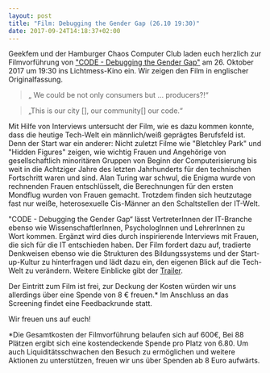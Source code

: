 ```yaml
---
layout: post
title: "Film: Debugging the Gender Gap (26.10 19:30)"
date: 2017-09-24T14:18:37+02:00
---
```

Geekfem und der Hamburger Chaos Computer Club laden euch herzlich zur Filmvorführung von ["CODE - Debugging the Gender Gap"](http://www.codedoc.co/) am 26. Oktober 2017 um 19:30 ins Lichtmess-Kino ein. Wir zeigen den Film in englischer Originalfassung.
<!-- more -->

> „ We could be not only consumers but … producers?!“

> „This is our city [], our community[] our code.“

Mit Hilfe von Interviews untersucht der Film, wie es dazu kommen konnte, dass die heutige Tech-Welt ein männlich/weiß geprägtes Berufsfeld ist. Denn der Start war ein anderer: Nicht zuletzt Filme wie "Bletchley Park" und "Hidden Figures" zeigen, wie wichtig Frauen und Angehörige von gesellschaftlich minoritären Gruppen von Beginn der Computerisierung bis  weit in die Achtziger Jahre des letzten Jahrhunderts für den technischen Fortschritt waren und sind. Alan Turing war schwul, die Enigma wurde von rechnenden Frauen entschlüsselt, die Berechnungen für den ersten Mondflug wurden von Frauen gemacht. Trotzdem finden sich heutzutage fast nur weiße, heterosexuelle Cis-Männer an den Schaltstellen der IT-Welt. 

"CODE - Debugging the Gender Gap“ lässt VertreterInnen der IT-Branche ebenso wie WissenschaftlerInnen, PsychologInnen und LehrerInnen zu Wort kommen. Ergänzt wird dies durch inspirierende Interviews mit Frauen, die sich für die IT entschieden haben. Der Film fordert dazu auf, tradierte Denkweisen ebenso wie die Strukturen des Bildungssystems und  der Start-up-Kultur zu hinterfragen und lädt dazu ein, den eigenen Blick auf die Tech-Welt zu verändern.
Weitere Einblicke gibt der [Trailer](https://www.dropbox.com/s/f2an3jj0d6rue2g/CODE_Trailer_v13_Stereo_Web_h264.mov?n=12275723).

Der Eintritt zum Film ist frei, zur Deckung der Kosten würden wir uns allerdings über eine Spende von 8 € freuen.* Im Anschluss an das Screening findet eine Feedbackrunde statt.

Wir freuen uns auf euch!


*Die Gesamtkosten der Filmvorführung belaufen sich auf 600€, Bei 88 Plätzen ergibt sich eine kostendeckende Spende pro Platz von 6.80. Um auch Liquiditätsschwachen den Besuch zu ermöglichen und weitere Aktionen zu unterstützen, freuen wir uns über Spenden ab 8 Euro aufwärts.
